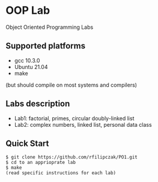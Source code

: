 # OOP Lab

Object Oriented Programming Labs

## Supported platforms

* gcc 10.3.0
* Ubuntu 21.04
* make

(but should compile on most systems and compilers)

## Labs description

* Lab1: factorial, primes, circular doubly-linked list
* Lab2: complex numbers, linked list, personal data class

## Quick Start
```console
$ git clone https://github.com/rfilipczak/PO1.git
$ cd to an apprioprate lab
$ make
(read specific instructions for each lab)
```

